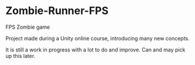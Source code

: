 # Zombie-Runner-FPS

FPS Zombie game

Project made during a Unity online course, introducing many new concepts. 

It is still a work in progress with a lot to do and improve. Can and may pick up this later.
